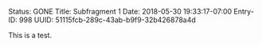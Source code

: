 Status: GONE
Title: Subfragment 1
Date: 2018-05-30 19:33:17-07:00
Entry-ID: 998
UUID: 51115fcb-289c-43ab-b9f9-32b426878a4d

This is a test.
